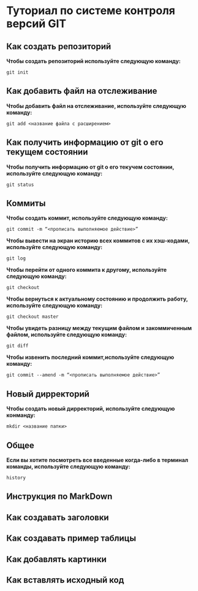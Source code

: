 # Туториал по системе контроля версий GIT

## Как  создать репозиторий

**Чтобы создать репозиторий используйте следующую команду:**

```
git init
```

## Как добавить файл на отслеживание


**Чтобы добавить файл на отслеживание, используйте следующую команду:**

```
git add <название файла с расширением>
```

## Как получить информацию от git о его текущем состоянии

**Чтобы получить информацию от git о его текучем состоянии, используйте следующую команду:**
```
git status
```
## Коммиты

**Чтобы создать коммит, используйте следующую команду:**
```
git commit -m “<прописать выполняемое действие>”
```

**Чтобы вывести на экран историю всех коммитов с их хэш-кодами, используйте следующую команду:**

```
git log
```

**Чтобы перейти от одного коммита к другому, используйте следующую команду:**

```
git checkout
```
**Чтобы вернуться к актуальному состоянию и продолжить работу, используйте следующую команду:**
```
git checkout master
```
**Чтобы увидеть разницу между текущим файлом и закоммиченным файлом, используйте следующую команду:**
```
git diff
```
**Чтобы извенить последний коммит,используйте следующую команду:**
```
git commit --amend -m “<прописать выполняемое действие>” 
```
## Новый дирректорий
**Чтобы создать новый дирректорий, используйте следующую конманду:**
```
mkdir <название папки>
```
## Общее
**Если вы хотите посмотреть все введенные когда-либо в терминал команды, используйте следующую команду:**
```
history
```

## Инструкция по MarkDown

## Как создавать заголовки


## Как создавать пример таблицы


## Как добавлять картинки


## Как вставлять исходный код
